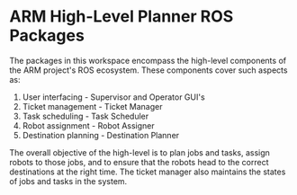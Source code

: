 # ARM High-Level Planner ROS Packages
The packages in this workspace encompass the high-level components of the ARM project's ROS ecosystem. These components cover such aspects as:
1. User interfacing - Supervisor and Operator GUI's
2. Ticket management - Ticket Manager
3. Task scheduling - Task Scheduler
4. Robot assignment - Robot Assigner
5. Destination planning - Destination Planner

The overall objective of the high-level is to plan jobs and tasks, assign robots to those jobs, and to ensure that the robots head to the correct destinations at the right time. The ticket manager also maintains the states of jobs and tasks in the system.

